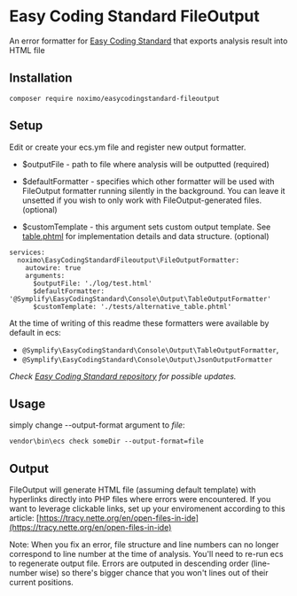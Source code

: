 # Easy Coding Standard FileOutput
An error formatter for [Easy Coding Standard](https://github.com/Symplify/EasyCodingStandard) that exports analysis result into HTML file

## Installation
```
composer require noximo/easycodingstandard-fileoutput
```

## Setup
Edit or create your ecs.ym file and register new output formatter. 

- $outputFile - path to file where analysis will be outputted (required)

- $defaultFormatter - specifies which other formatter will be used with FileOutput formatter running silently in the background. You can leave it unsetted if you wish to only work with FileOutput-generated files. (optional)

- $customTemplate - this argument sets custom output template. See [table.phtml](/src/table.phtml) for implementation details and data structure. (optional)
```
services:
  noximo\EasyCodingStandardFileoutput\FileOutputFormatter:
    autowire: true
    arguments:
      $outputFile: './log/test.html'
      $defaultFormatter: '@Symplify\EasyCodingStandard\Console\Output\TableOutputFormatter'
      $customTemplate: './tests/alternative_table.phtml'
```

At the time of writing of this readme these formatters were available by default in ecs:
- ```@Symplify\EasyCodingStandard\Console\Output\TableOutputFormatter```,  
- ```@Symplify\EasyCodingStandard\Console\Output\JsonOutputFormatter```

_Check [Easy Coding Standard repository](https://github.com/Symplify/EasyCodingStandard) for possible updates._ 

## Usage

simply change --output-format argument to *file*:

```
vendor\bin\ecs check someDir --output-format=file
```


## Output
FileOutput will generate HTML file (assuming default template) with hyperlinks directly into PHP files where errors were encountered. If you want to leverage clickable links, set up your enviromenent according to this article: [https://tracy.nette.org/en/open-files-in-ide](https://tracy.nette.org/en/open-files-in-ide)

Note: When you fix an error, file structure and line numbers can no longer correspond to line number at the time of analysis. You'll need to re-run ecs to regenerate output file. Errors are outputed in descending order (line-number wise) so there's bigger chance that you won't lines out of their current positions. 
